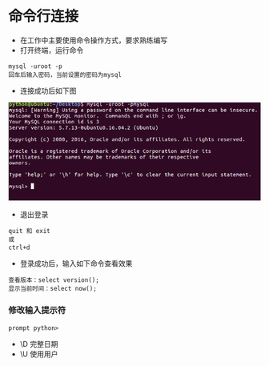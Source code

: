 # 命令行连接

- 在工作中主要使用命令操作方式，要求熟练编写
- 打开终端，运行命令

```
mysql -uroot -p
回车后输入密码，当前设置的密码为mysql
```

- 连接成功后如下图

![img](./images/2-3-4.png)

- 退出登录

```
quit 和 exit
或
ctrl+d
```

- 登录成功后，输入如下命令查看效果

```
查看版本：select version();
显示当前时间：select now();
```

### 修改输入提示符

```
prompt python>
```

- \D 完整日期
- \U 使用用户